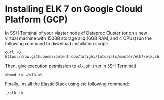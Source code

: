 # Installing ELK 7 on Google Clould Platform (GCP)

In SSH Terminal of your Master node of Dataproc Cluster (or on a new virtual machine with 150GB storage and 16GB RAM, and 4 CPUs) run the following command to download installation script:

`curl -O https://raw.githubusercontent.com/tofighi/tutorials/master/elk7/elk.sh`

Then, give execution permission to `elk.sh`: (run in SSH Terminal)

`chmod +x ./elk.sh`

Finally, install the Elastic Stack using the following command:

`./elk.sh`
